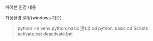 파이썬 인강 내용


가상환경 설정(windows 기준)
>python -m venv python_basic(폴더)
>cd python_basic
>cd Scripts
>activate.bat
>deactivate.bat
